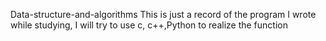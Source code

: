 Data-structure-and-algorithms
This is just a record of the program I wrote while studying, I will try to use c, c++,Python to realize the function